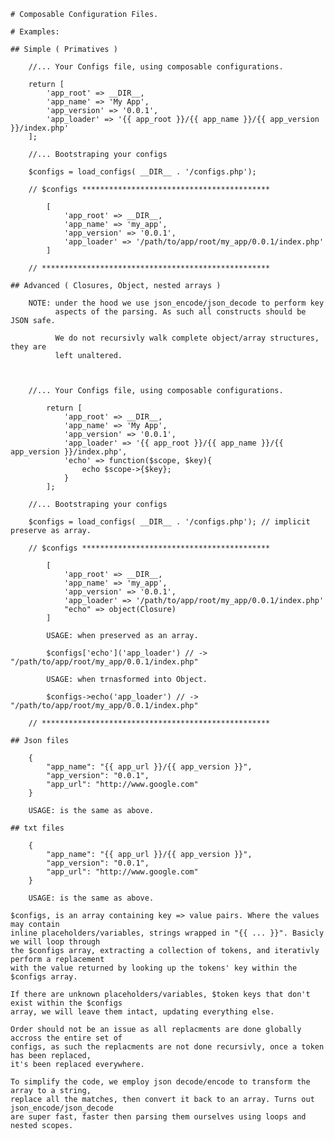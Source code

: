 
    # Composable Configuration Files.

    # Examples:
    
    ## Simple ( Primatives )

        //... Your Configs file, using composable configurations.

        return [
            'app_root' => __DIR__,
            'app_name' => 'My App',
            'app_version' => '0.0.1',
            'app_loader' => '{{ app_root }}/{{ app_name }}/{{ app_version }}/index.php'
        ];

        //... Bootstraping your configs

        $configs = load_configs( __DIR__ . '/configs.php');

        // $configs ******************************************

            [
                'app_root' => __DIR__,
                'app_name' => 'my_app',
                'app_version' => '0.0.1',
                'app_loader' => '/path/to/app/root/my_app/0.0.1/index.php'
            ]

        // ***************************************************

    ## Advanced ( Closures, Object, nested arrays )

        NOTE: under the hood we use json_encode/json_decode to perform key 
              aspects of the parsing. As such all constructs should be JSON safe.

              We do not recursivly walk complete object/array structures, they are 
              left unaltered.


    
        //... Your Configs file, using composable configurations.

            return [
                'app_root' => __DIR__,
                'app_name' => 'My App',
                'app_version' => '0.0.1',
                'app_loader' => '{{ app_root }}/{{ app_name }}/{{ app_version }}/index.php',
                'echo' => function($scope, $key){
                    echo $scope->{$key};
                }
            ];

        //... Bootstraping your configs

        $configs = load_configs( __DIR__ . '/configs.php'); // implicit preserve as array.

        // $configs ******************************************

            [
                'app_root' => __DIR__,
                'app_name' => 'my_app',
                'app_version' => '0.0.1',
                'app_loader' => '/path/to/app/root/my_app/0.0.1/index.php'
                "echo" => object(Closure)
            ]

            USAGE: when preserved as an array.

            $configs['echo']('app_loader') // -> "/path/to/app/root/my_app/0.0.1/index.php"

            USAGE: when trnasformed into Object.

            $configs->echo('app_loader') // -> "/path/to/app/root/my_app/0.0.1/index.php"

        // ***************************************************

    ## Json files

        {
            "app_name": "{{ app_url }}/{{ app_version }}",
            "app_version": "0.0.1",
            "app_url": "http://www.google.com"
        }

        USAGE: is the same as above.

    ## txt files

        {
            "app_name": "{{ app_url }}/{{ app_version }}",
            "app_version": "0.0.1",
            "app_url": "http://www.google.com"
        }

        USAGE: is the same as above.

    $configs, is an array containing key => value pairs. Where the values may contain
    inline placeholders/variables, strings wrapped in "{{ ... }}". Basicly we will loop through 
    the $configs array, extracting a collection of tokens, and iterativly perform a replacement
    with the value returned by looking up the tokens' key within the $configs array.

    If there are unknown placeholders/variables, $token keys that don't exist within the $configs
    array, we will leave them intact, updating everything else.

    Order should not be an issue as all replacments are done globally accross the entire set of
    configs, as such the replacments are not done recursivly, once a token has been replaced, 
    it's been replaced everywhere.

    To simplify the code, we employ json decode/encode to transform the array to a string, 
    replace all the matches, then convert it back to an array. Turns out json_encode/json_decode 
    are super fast, faster then parsing them ourselves using loops and nested scopes.
